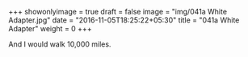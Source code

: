 +++
showonlyimage = true
draft = false
image = "img/041a White Adapter.jpg"
date = "2016-11-05T18:25:22+05:30"
title = "041a White Adapter"
weight = 0
+++

And I would walk 10,000 miles.

